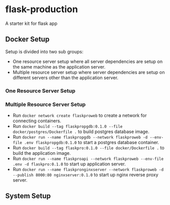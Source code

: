 # flask-production
A starter kit for flask app

## Docker Setup
Setup is divided into two sub groups:
 - One resource server setup where all server dependencies are setup on the same machine as the application server.
 - Multiple resource server setup where server dependencies are setup on different servers other than the application server.
 
### One Resource Server Setup
### Multiple Resource Server Setup
 - Run `docker network create flaskproweb` to create a network for connecting containers.
 - Run `docker build --tag flaskpropgdb:0.1.0 --file docker/postgres/Dockerfile .` to build postgres database image.
 - Run `docker run --name flaskpropgdb --network flaskproweb -d --env-file .env flaskpropgdb:0.1.0` to start a postgres database container.
 - Run `docker build --tag flaskpro:0.1.0 --file docker/Dockerfile .` to build the application image.
 - Run `docker run --name flaskproapi --network flaskproweb --env-file .env -d flaskpro:0.1.0` to start up application server.
 - Run `docker run --name flaskpronginxserver --network flaskproweb -d --publish 8000:80 nginxserver:0.1.0` to start up nginx reverse proxy server.
## System Setup
